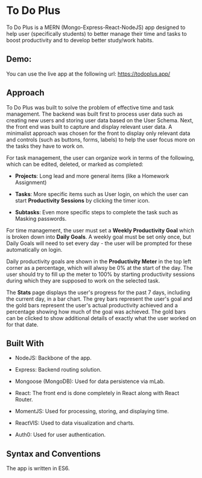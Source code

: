 # To Do Plus

To Do Plus is a MERN (Mongo-Express-React-NodeJS) app designed to help user (specifically students) to better manage their time and tasks to boost productivity and to develop better study/work habits.


## Demo:

You can use the live app at the following url: <https://todoplus.app/>

## Approach

To Do Plus was built to solve the problem of effective time and task management. The backend was built first to process user data such as creating new users and storing user data based on the User Schema. Next, the front end was built to capture and display relevant user data. A minimalist approach was chosen for the front to display only relevant data and controls (such as buttons, forms, labels) to help the user focus more on the tasks they have to work on.

For task management, the user can organize work in terms of the following, which can be edited, deleted, or marked as completed:

- **Projects**: Long lead and more general items (like a Homework Assignment)

- **Tasks**: More specific items such as User login, on which the user can start **Productivity Sessions** by clicking the timer icon.

- **Subtasks**: Even more specific steps to complete the task such as Masking passwords.

For time management, the user must set a **Weekly Productivity Goal** which is broken down into **Daily Goals**. A weekly goal must be set only once, but Daily Goals will need to set every day - the user will be prompted for these automatically on login.

Daily productivity goals are shown in the **Productivity Meter** in the top left corner as a percentage, which will alwsy be 0% at the start of the day. The user should try to fill up the meter to 100% by starting productivity sessions during which they are supposed to work on the selected task.

The **Stats** page displays the user's progress for the past 7 days, including the current day, in a bar chart. The grey bars represent the user's goal and the gold bars represent the user's actual productivity achieved and a percentage showing how much of the goal was achieved. The gold bars can be clicked to show additional details of exactly what the user worked on for that date.

## Built With

- NodeJS: Backbone of the app.

- Express: Backend routing solution.

- Mongoose (MongoDB): Used for data persistence via mLab.

- React: The front end is done completely in React along with React Router.

- MomentJS: Used for processing, storing, and displaying time.

- ReactVIS: Used to data visualization and charts.

- Auth0: Used for user authentication.

## Syntax and Conventions

The app is written in ES6. 
